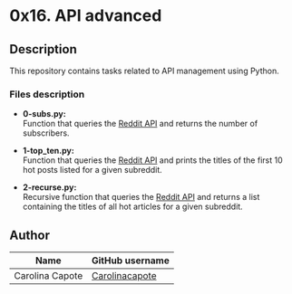 # 0x16. API advanced

## Description

This repository contains tasks related to API management using Python. 

### Files description

- **0-subs.py:**  
Function that queries the [Reddit API](https://www.reddit.com/dev/api/) and returns the number of subscribers.

- **1-top_ten.py:**  
Function that queries the [Reddit API](https://www.reddit.com/dev/api/) and prints the titles of the first 10 hot posts listed for a given subreddit.

- **2-recurse.py:**  
Recursive function that queries the [Reddit API](https://www.reddit.com/dev/api/) and returns a list containing the titles of all hot articles for a given subreddit.


## Author

| Name | GitHub username |
| ------ | ------ |
| Carolina Capote | [Carolinacapote](https://github.com/Carolinacapote) |
